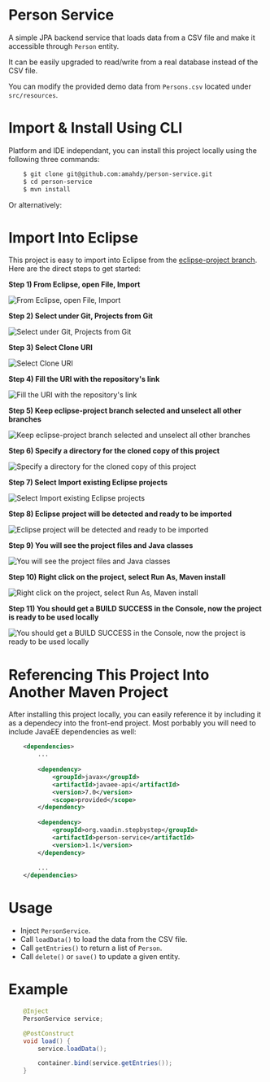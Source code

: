 Person Service
==============

A simple JPA backend service that loads data from a CSV file and make it 
accessible through `Person` entity.

It can be easily upgraded to read/write from a real database instead of the CSV 
file.

You can modify the provided demo data from `Persons.csv` located under 
`src/resources`.

Import & Install Using CLI
==========================
Platform and IDE independant, you can install this project locally using the following three commands:
```bash
	$ git clone git@github.com:amahdy/person-service.git
	$ cd person-service
	$ mvn install
```
Or alternatively:

Import Into Eclipse
===================

This project is easy to import into Eclipse from the [eclipse-project branch](https://github.com/amahdy/person-service/tree/eclipse-project). Here are the direct steps to get started:

**Step 1) From Eclipse, open File, Import**

![From Eclipse, open File, Import](/readme_files/step01.png?raw=true "From Eclipse, open File, Import")

**Step 2) Select under Git, Projects from Git**

![Select under Git, Projects from Git](/readme_files/step02.png?raw=true "Select under Git, Projects from Git")

**Step 3) Select Clone URI**

![Select Clone URI](/readme_files/step03.png?raw=true "Select Clone URI")

**Step 4) Fill the URI with the repository's link**

![Fill the URI with the repository's link](/readme_files/step04.png?raw=true "Fill the URI with the repository's link")

**Step 5) Keep eclipse-project branch selected and unselect all other branches**

![Keep eclipse-project branch selected and unselect all other branches](/readme_files/step05.png?raw=true "Keep eclipse-project branch selected and unselect all other branches")

**Step 6) Specify a directory for the cloned copy of this project**

![Specify a directory for the cloned copy of this project](/readme_files/step06.png?raw=true "Specify a directory for the cloned copy of this project")

**Step 7) Select Import existing Eclipse projects**

![Select Import existing Eclipse projects](/readme_files/step07.png?raw=true "Select Import existing Eclipse projects")

**Step 8) Eclipse project will be detected and ready to be imported**

![Eclipse project will be detected and ready to be imported](/readme_files/step08.png?raw=true "Eclipse project will be detected and ready to be imported")

**Step 9) You will see the project files and Java classes**

![You will see the project files and Java classes](/readme_files/step09.png?raw=true "You will see the project files and Java classes")

**Step 10) Right click on the project, select Run As, Maven install**

![Right click on the project, select Run As, Maven install](/readme_files/step10.png?raw=true "Right click on the project, select Run As, Maven install")

**Step 11) You should get a BUILD SUCCESS in the Console, now the project is ready to be used locally**

![You should get a BUILD SUCCESS in the Console, now the project is ready to be used locally](/readme_files/step11.png?raw=true "You should get a BUILD SUCCESS in the Console, now the project is ready to be used locally")

Referencing This Project Into Another Maven Project
===================================================
After installing this project locally, you can easily reference it by including it as a dependecy into the front-end project. Most porbably you will need to include JavaEE dependencies as well:

```xml
	<dependencies>
		...
		
		<dependency>
			<groupId>javax</groupId>
			<artifactId>javaee-api</artifactId>
			<version>7.0</version>
			<scope>provided</scope>
		</dependency>
		
		<dependency>
			<groupId>org.vaadin.stepbystep</groupId>
			<artifactId>person-service</artifactId>
			<version>1.1</version>
		</dependency>
		
		...
	</dependencies>
```

Usage
=====

- Inject `PersonService`.
- Call `loadData()` to load the data from the CSV file.
- Call `getEntries()` to return a list of `Person`.
- Call `delete()` or `save()` to update a given entity.

Example
=======

```java
	@Inject
	PersonService service;

	@PostConstruct
	void load() {
		service.loadData();

		container.bind(service.getEntries());
	}
```
